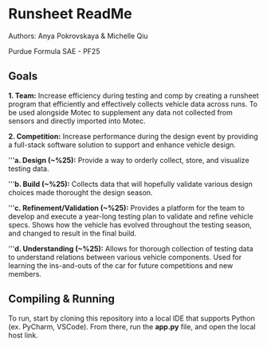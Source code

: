 # Runsheet ReadMe

Authors: Anya Pokrovskaya & Michelle Qiu

Purdue Formula SAE - PF25

## Goals
**1. Team:** Increase efficiency during testing and comp by creating a runsheet program that efficiently and effectively collects vehicle data across runs. To be used alongside Motec to supplement any data not collected from sensors and directly imported into Motec.

**2. Competition:** Increase performance during the design event by providing a full-stack software solution to support and enhance vehicle design.

'''**a. Design (~%25):** Provide a way to orderly collect, store, and visualize testing data. 
  
'''**b. Build (~%25):** Collects data that will hopefully validate various design choices made thorought the design season. 
  
'''**c. Refinement/Validation (~%25):** Provides a platform for the team to develop and execute a year-long testing plan to validate and refine vehicle specs. Shows how the vehicle has evolved throughout the testing season, and changed to result in the final build.
  
'''**d. Understanding (~%25):** Allows for thorough collection of testing data to understand relations between various vehicle components. Used for learning the ins-and-outs of the car for future competitions and new members.

## Compiling & Running
To run, start by cloning this repository into a local IDE that supports Python (ex. PyCharm, VSCode). From there, run the **app.py** file, and open the local host link. 

